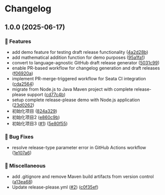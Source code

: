 # Changelog

## 1.0.0 (2025-06-17)


### 🚀 Features

* add demo feature for testing draft release functionality ([4a2d28b](https://github.com/WangzJi/release-please-demo/commit/4a2d28b3911f5f23369ab262cf30e06ca8a6ce19))
* add mathematical addition function for demo purposes ([95a1fa1](https://github.com/WangzJi/release-please-demo/commit/95a1fa159891a370491b69baeff738ec82c6d421))
* convert to language-agnostic GitHub draft release generator ([5031c99](https://github.com/WangzJi/release-please-demo/commit/5031c99b0bcbb8a34129011e611608adb623ae55))
* enable PR-based workflow for changelog generation and draft releases ([f06920a](https://github.com/WangzJi/release-please-demo/commit/f06920a00aa38c4110cb2f2b984c8681675f7d31))
* implement PR-merge-triggered workflow for Seata CI integration ([cda2564](https://github.com/WangzJi/release-please-demo/commit/cda2564f565c7ab518f4a802d7933c7d84b26465))
* migrate from Node.js to Java Maven project with complete release-please support ([cd77c4b](https://github.com/WangzJi/release-please-demo/commit/cd77c4beda5a81b8439e7297d99dc773b342b078))
* setup complete release-please demo with Node.js application ([23d0262](https://github.com/WangzJi/release-please-demo/commit/23d02625422ba81e487e2e47e2316aff03b2bfec))
* 初始化项目 ([824a329](https://github.com/WangzJi/release-please-demo/commit/824a3294ad636566726f80f8b60f270ce17b3efc))
* 初始化项目2 ([e860c9b](https://github.com/WangzJi/release-please-demo/commit/e860c9b5b1775487c44ee9afdc08085516fbf450))
* 初始化项目3 ([#1](https://github.com/WangzJi/release-please-demo/issues/1)) ([5e80f55](https://github.com/WangzJi/release-please-demo/commit/5e80f55204ae60f53cf7158aecdbacc14aa289a1))


### 🐛 Bug Fixes

* resolve release-type parameter error in GitHub Actions workflow ([1e107a6](https://github.com/WangzJi/release-please-demo/commit/1e107a64b3eb4dfb49ef81dcf748919e990ea9b0))


### 🔨 Miscellaneous

* add .gitignore and remove Maven build artifacts from version control ([a13ea68](https://github.com/WangzJi/release-please-demo/commit/a13ea68e5a9e8006a3af00c42e3d9213200cb04c))
* Update release-please.yml ([#2](https://github.com/WangzJi/release-please-demo/issues/2)) ([c0f35ef](https://github.com/WangzJi/release-please-demo/commit/c0f35efd2232d229a2e21d9531f2dbf24a8834b1))
